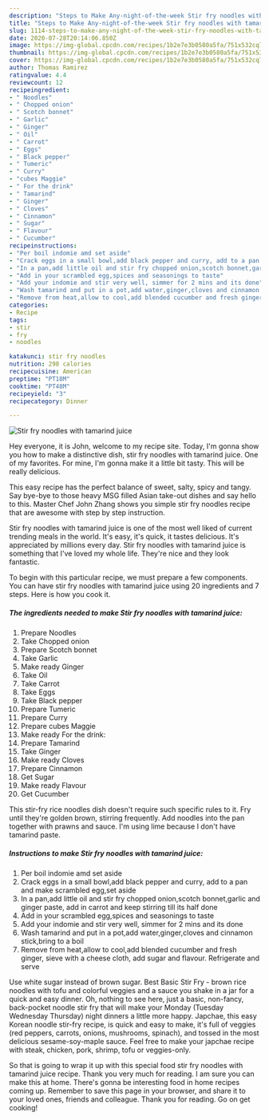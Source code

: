 ```yaml
---
description: "Steps to Make Any-night-of-the-week Stir fry noodles with tamarind juice"
title: "Steps to Make Any-night-of-the-week Stir fry noodles with tamarind juice"
slug: 1114-steps-to-make-any-night-of-the-week-stir-fry-noodles-with-tamarind-juice
date: 2020-07-28T20:14:06.850Z
image: https://img-global.cpcdn.com/recipes/1b2e7e3b0580a5fa/751x532cq70/stir-fry-noodles-with-tamarind-juice-recipe-main-photo.jpg
thumbnail: https://img-global.cpcdn.com/recipes/1b2e7e3b0580a5fa/751x532cq70/stir-fry-noodles-with-tamarind-juice-recipe-main-photo.jpg
cover: https://img-global.cpcdn.com/recipes/1b2e7e3b0580a5fa/751x532cq70/stir-fry-noodles-with-tamarind-juice-recipe-main-photo.jpg
author: Thomas Ramirez
ratingvalue: 4.4
reviewcount: 12
recipeingredient:
- " Noodles"
- " Chopped onion"
- " Scotch bonnet"
- " Garlic"
- " Ginger"
- " Oil"
- " Carrot"
- " Eggs"
- " Black pepper"
- " Tumeric"
- " Curry"
- "cubes Maggie"
- " For the drink"
- " Tamarind"
- " Ginger"
- " Cloves"
- " Cinnamon"
- " Sugar"
- " Flavour"
- " Cucumber"
recipeinstructions:
- "Per boil indomie amd set aside"
- "Crack eggs in a small bowl,add black pepper and curry, add to a pan and make scrambled egg,set aside"
- "In a pan,add little oil and stir fry chopped onion,scotch bonnet,garlic and ginger paste, add in carrot and keep stirring till its half done"
- "Add in your scrambled egg,spices and seasonings to taste"
- "Add your indomie and stir very well, simmer for 2 mins and its done"
- "Wash tamarind and put in a pot,add water,ginger,cloves and cinnamon stick,bring to a boil"
- "Remove from heat,allow to cool,add blended cucumber and fresh ginger, sieve with a cheese cloth, add sugar and flavour. Refrigerate and serve"
categories:
- Recipe
tags:
- stir
- fry
- noodles

katakunci: stir fry noodles 
nutrition: 298 calories
recipecuisine: American
preptime: "PT18M"
cooktime: "PT48M"
recipeyield: "3"
recipecategory: Dinner

---
```



![Stir fry noodles with tamarind juice](https://img-global.cpcdn.com/recipes/1b2e7e3b0580a5fa/751x532cq70/stir-fry-noodles-with-tamarind-juice-recipe-main-photo.jpg)

Hey everyone, it is John, welcome to my recipe site. Today, I'm gonna show you how to make a distinctive dish, stir fry noodles with tamarind juice. One of my favorites. For mine, I'm gonna make it a little bit tasty. This will be really delicious.

This easy recipe has the perfect balance of sweet, salty, spicy and tangy. Say bye-bye to those heavy MSG filled Asian take-out dishes and say hello to this. Master Chef John Zhang shows you simple stir fry noodles recipe that are awesome with step by step instruction.

Stir fry noodles with tamarind juice is one of the most well liked of current trending meals in the world. It's easy, it's quick, it tastes delicious. It's appreciated by millions every day. Stir fry noodles with tamarind juice is something that I've loved my whole life. They're nice and they look fantastic.


To begin with this particular recipe, we must prepare a few components. You can have stir fry noodles with tamarind juice using 20 ingredients and 7 steps. Here is how you cook it.

<!--inarticleads1-->

##### The ingredients needed to make Stir fry noodles with tamarind juice:

1. Prepare  Noodles
1. Take  Chopped onion
1. Prepare  Scotch bonnet
1. Take  Garlic
1. Make ready  Ginger
1. Take  Oil
1. Take  Carrot
1. Take  Eggs
1. Take  Black pepper
1. Prepare  Tumeric
1. Prepare  Curry
1. Prepare cubes Maggie
1. Make ready  For the drink:
1. Prepare  Tamarind
1. Take  Ginger
1. Make ready  Cloves
1. Prepare  Cinnamon
1. Get  Sugar
1. Make ready  Flavour
1. Get  Cucumber


This stir-fry rice noodles dish doesn&#39;t require such specific rules to it. Fry until they&#39;re golden brown, stirring frequently. Add noodles into the pan together with prawns and sauce. I&#39;m using lime because I don&#39;t have tamarind paste. 

<!--inarticleads2-->

##### Instructions to make Stir fry noodles with tamarind juice:

1. Per boil indomie amd set aside
1. Crack eggs in a small bowl,add black pepper and curry, add to a pan and make scrambled egg,set aside
1. In a pan,add little oil and stir fry chopped onion,scotch bonnet,garlic and ginger paste, add in carrot and keep stirring till its half done
1. Add in your scrambled egg,spices and seasonings to taste
1. Add your indomie and stir very well, simmer for 2 mins and its done
1. Wash tamarind and put in a pot,add water,ginger,cloves and cinnamon stick,bring to a boil
1. Remove from heat,allow to cool,add blended cucumber and fresh ginger, sieve with a cheese cloth, add sugar and flavour. Refrigerate and serve


Use white sugar instead of brown sugar. Best Basic Stir Fry - brown rice noodles with tofu and colorful veggies and a sauce you shake in a jar for a quick and easy dinner. Oh, nothing to see here, just a basic, non-fancy, back-pocket noodle stir fry that will make your Monday (Tuesday Wednesday Thursday) night dinners a little more happy. Japchae, this easy Korean noodle stir-fry recipe, is quick and easy to make, it&#39;s full of veggies (red peppers, carrots, onions, mushrooms, spinach), and tossed in the most delicious sesame-soy-maple sauce. Feel free to make your japchae recipe with steak, chicken, pork, shrimp, tofu or veggies-only. 

So that is going to wrap it up with this special food stir fry noodles with tamarind juice recipe. Thank you very much for reading. I am sure you can make this at home. There's gonna be interesting food in home recipes coming up. Remember to save this page in your browser, and share it to your loved ones, friends and colleague. Thank you for reading. Go on get cooking!
